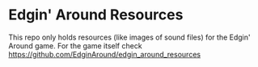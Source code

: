 # Edgin' Around Resources

This repo only holds resources (like images of sound files) for the Edgin' Around game. For the game
itself check https://github.com/EdginAround/edgin_around_resources
